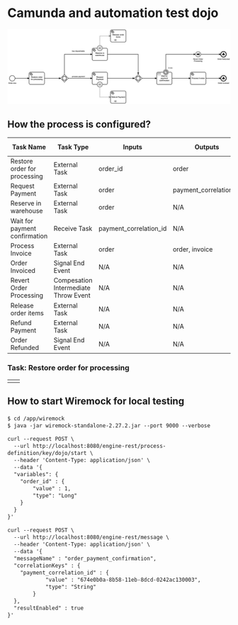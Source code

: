# Camunda and automation test dojo


<p align="center">
  <img src="./docs/dojo.png" />
</p>

## How the process is configured?

|Task Name|Task Type|Inputs|Outputs|Topic/ Message/ Signal Name|
|----|----|-------|-------|-------|
|Restore order for processing|External Task| order_id|order|order_restore|
|Request Payment|External Task|order|payment_correlation_id|order_payment_request|
|Reserve in warehouse|External Task|order|N/A|order_items_reserve|
|Wait for payment confirmation|Receive Task|payment_correlation_id|N/A|order_payment_confirmation|
|Process Invoice|External Task|order|order, invoice|order_invoice_process|
|Order Invoiced|Signal End Event|N/A|N/A|order_invoiced|  
|Revert Order Processing|Compesation Intermediate Throw Event| N/A | N/A | N/A |
|Release order items|External Task| N/A | N/A | order_items_release |
|Refund Payment|External Task| N/A | N/A | order_payment_refund |
|Order Refunded|Signal End Event| N/A | N/A | order_refunded |


### Task: Restore order for processing

| | |
|-|-|
| | |

## How to start Wiremock for local testing

```
$ cd /app/wiremock
$ java -jar wiremock-standalone-2.27.2.jar --port 9000 --verbose
```

```
curl --request POST \
  --url http://localhost:8080/engine-rest/process-definition/key/dojo/start \
  --header 'Content-Type: application/json' \
  --data '{
  "variables": {
    "order_id" : {
        "value" : 1,
        "type": "Long"
    }
  }
}'
```

```
curl --request POST \
  --url http://localhost:8080/engine-rest/message \
  --header 'Content-Type: application/json' \
  --data '{
  "messageName" : "order_payment_confirmation",
  "correlationKeys" : {
    "payment_correlation_id" : {
			"value" : "674e0b0a-8b58-11eb-8dcd-0242ac130003", 
			"type": "String"
		}
  },
  "resultEnabled" : true
}'
```
